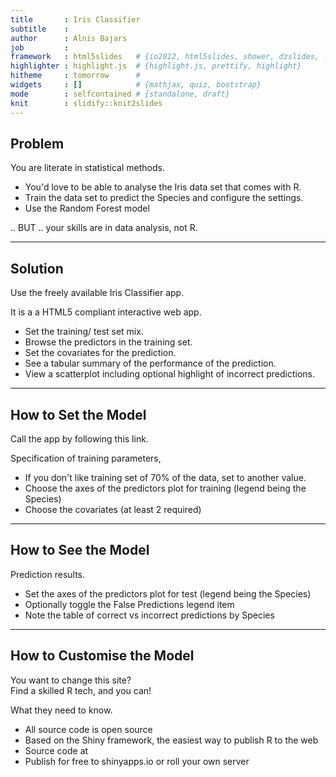 ```yaml
---
title       : Iris Classifier
subtitle    : 
author      : Alnis Bajars
job         : 
framework   : html5slides   # {io2012, html5slides, shower, dzslides, ...}
highlighter : highlight.js  # {highlight.js, prettify, highlight}
hitheme     : tomorrow      # 
widgets     : []            # {mathjax, quiz, bootstrap}
mode        : selfcontained # {standalone, draft}
knit        : slidify::knit2slides
---
```


## Problem

You are literate in statistical methods.

* You'd love to be able to analyse the Iris data set that comes with R.
* Train the data set to predict the Species and configure the settings.
* Use the Random Forest model

.. BUT .. your skills are in data analysis, not R.

---  

## Solution

Use the freely available Iris Classifier app.

It is a a HTML5 compliant interactive web app.

* Set the training/ test set mix.
* Browse the predictors in the training set.
* Set the covariates for the prediction.
* See a tabular summary of the performance of the prediction.
* View a scatterplot including optional highlight of incorrect predictions.


---  

## How to Set the Model

Call the app by following this link.

Specification of training parameters,
* If you don't like training set of 70% of the data, set to another value.
* Choose the axes of the predictors plot for training (legend being the Species)
* Choose the covariates (at least 2 required)


--- 

## How to See the Model

Prediction results.
* Set the axes of the predictors plot for test (legend being the Species)
* Optionally toggle the False Predictions legend item
* Note the table of correct vs incorrect predictions by Species


--- 

## How to Customise the Model

You want to change this site?  
Find a skilled R tech, and you can!

What they need to know.
* All source code is open source
* Based on the Shiny framework, the easiest way to publish R to the web
* Source code at
* Publish for free to shinyapps.io or roll your own server


